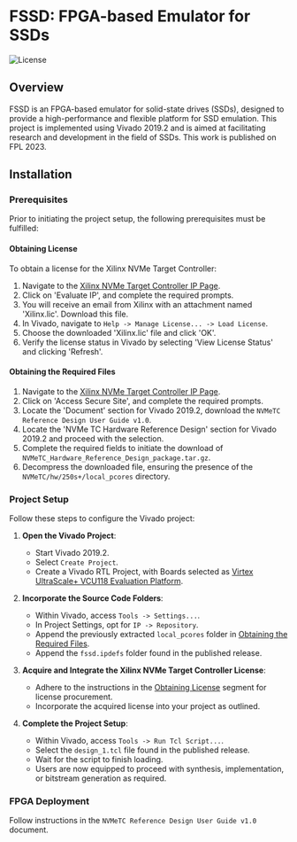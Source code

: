 # FSSD: FPGA-based Emulator for SSDs

![License](https://img.shields.io/badge/License-Apache%202.0-blue.svg)

## Overview
FSSD is an FPGA-based emulator for solid-state drives (SSDs), designed to provide a high-performance and flexible platform for SSD emulation. This project is implemented using Vivado 2019.2 and is aimed at facilitating research and development in the field of SSDs. This work is published on FPL 2023.

## Installation

### Prerequisites
Prior to initiating the project setup, the following prerequisites must be fulfilled:

#### Obtaining License

To obtain a license for the Xilinx NVMe Target Controller:

1. Navigate to the [Xilinx NVMe Target Controller IP Page](https://www.xilinx.com/products/intellectual-property/ef-di-nvmetc.html).
2. Click on 'Evaluate IP', and complete the required prompts.
3. You will receive an email from Xilinx with an attachment named 'Xilinx.lic'. Download this file.
4. In Vivado, navigate to `Help -> Manage License... -> Load License`.
5. Choose the downloaded 'Xilinx.lic' file and click 'OK'.
6. Verify the license status in Vivado by selecting 'View License Status' and clicking 'Refresh'.

#### Obtaining the Required Files

1. Navigate to the [Xilinx NVMe Target Controller IP Page](https://www.xilinx.com/products/intellectual-property/ef-di-nvmetc.html).
2. Click on 'Access Secure Site', and complete the required prompts.
3. Locate the 'Document' section for Vivado 2019.2, download the `NVMeTC Reference Design User Guide v1.0`.
4. Locate the 'NVMe TC Hardware Reference Design' section for Vivado 2019.2 and proceed with the selection.
5. Complete the required fields to initiate the download of `NVMeTC_Hardware_Reference_Design_package.tar.gz`.
6. Decompress the downloaded file, ensuring the presence of the `NVMeTC/hw/250s+/local_pcores` directory.

### Project Setup
Follow these steps to configure the Vivado project:

1. **Open the Vivado Project**:
   - Start Vivado 2019.2.
   - Select `Create Project`.
   - Create a Vivado RTL Project, with Boards selected as [Virtex UltraScale+ VCU118 Evaluation Platform](https://www.xilinx.com/products/boards-and-kits/vcu118.html#documentation).

2. **Incorporate the Source Code Folders**:
   - Within Vivado, access `Tools -> Settings...`.
   - In Project Settings, opt for `IP -> Repository`.
   - Append the previously extracted `local_pcores` folder in [Obtaining the Required Files](#obtaining-the-required-files).
   - Append the `fssd.ipdefs` folder found in the published release.

3. **Acquire and Integrate the Xilinx NVMe Target Controller License**:
   - Adhere to the instructions in the [Obtaining License](#obtaining-license) segment for license procurement.
   - Incorporate the acquired license into your project as outlined.

4. **Complete the Project Setup**:
   - Within Vivado, access `Tools -> Run Tcl Script...`.
   - Select the `design_1.tcl` file found in the published release.
   - Wait for the script to finish loading.
   - Users are now equipped to proceed with synthesis, implementation, or bitstream generation as required.

### FPGA Deployment
Follow instructions in the `NVMeTC Reference Design User Guide v1.0` document. 

